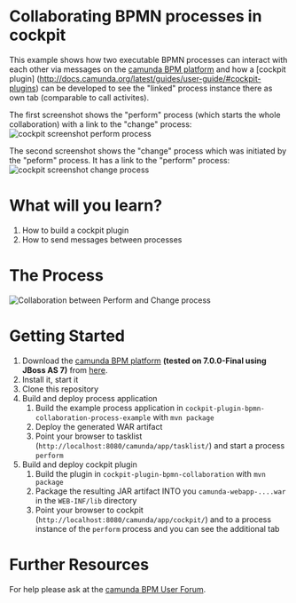 Collaborating BPMN processes in cockpit
========================

This example shows how two executable BPMN processes can interact with each other via messages on the [camunda BPM platform](http://camunda.org/) and how a 
[cockpit plugin] (http://docs.camunda.org/latest/guides/user-guide/#cockpit-plugins) can be developed to see the "linked" process instance there as own tab (comparable to call activites).

The first screenshot shows the "perform" process (which starts the whole collaboration) with a link to the "change" process:
![cockpit screenshot perform process][1]

The second screenshot shows the "change" process which was initiated by the "peform" process. It has a link to the "perform" process:
![cockpit screenshot change process][2]

# What will you learn?

1. How to build a cockpit plugin
1. How to send messages between processes

# The Process

![Collaboration between Perform and Change process][3]

# Getting Started

1. Download the [camunda BPM platform](http://camunda.org/) **(tested on 7.0.0-Final using JBoss AS 7)** from [here](http://camunda.org/download.html).
1. Install it, start it
1. Clone this repository
1. Build  and deploy process application
    1. Build the example process application in `cockpit-plugin-bpmn-collaboration-process-example` with `mvn package`
    1. Deploy the generated WAR artifact
    1. Point your browser to tasklist (`http://localhost:8080/camunda/app/tasklist/`) and start a process `perform`
1. Build and deploy cockpit plugin
    1. Build the plugin in `cockpit-plugin-bpmn-collaboration` with `mvn package`
    1. Package the resulting JAR artifact INTO you `camunda-webapp-....war` in the `WEB-INF/lib` directory
    1. Point your browser to cockpit (`http://localhost:8080/camunda/app/cockpit/`) and to a process instance of the `perform` process and you can see the additional tab

# Further Resources

For help please ask at the [camunda BPM User Forum](http://camunda.org/community/forum.html).

[1]: https://raw.github.com/camunda/camunda-consulting/master/snippets/cockpit-plugin-bpmn-collaboration/screenshot1.png
[2]: https://raw.github.com/camunda/camunda-consulting/master/snippets/cockpit-plugin-bpmn-collaboration/screenshot2.png
[3]: https://raw.github.com/camunda/camunda-consulting/master/snippets/cockpit-plugin-bpmn-collaboration/cockpit-plugin-bpmn-collaboration-process-example\src\main\resources\collaboration.png
